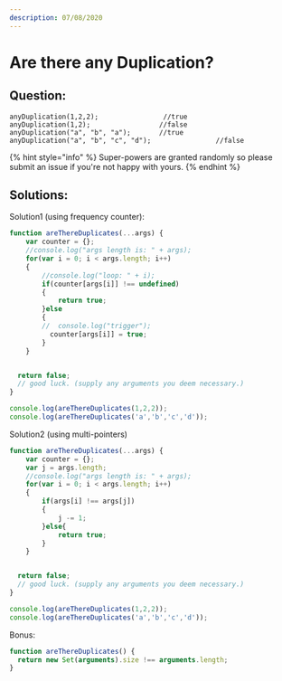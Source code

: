```yaml
---
description: 07/08/2020
---
```


# Are there any Duplication?

## Question:

```
anyDuplication(1,2,2);                //true
anyDuplication(1,2);                 //false
anyDuplication("a", "b", "a");       //true
anyDuplication("a", "b", "c", "d");                //false
```

{% hint style="info" %}
 Super-powers are granted randomly so please submit an issue if you're not happy with yours.
{% endhint %}

## Solutions:

Solution1 \(using frequency counter\):

```javascript
function areThereDuplicates(...args) {
    var counter = {};
    //console.log("args length is: " + args);
    for(var i = 0; i < args.length; i++)
    {
        //console.log("loop: " + i);
        if(counter[args[i]] !== undefined)
        {
            return true;
        }else
        {
        //  console.log("trigger");
          counter[args[i]] = true;  
        }
    }


  return false;
  // good luck. (supply any arguments you deem necessary.)
}

console.log(areThereDuplicates(1,2,2));
console.log(areThereDuplicates('a','b','c','d'));
```

Solution2 \(using multi-pointers\)

```javascript
function areThereDuplicates(...args) {
    var counter = {};
    var j = args.length;
    //console.log("args length is: " + args);
    for(var i = 0; i < args.length; i++)
    {
        if(args[i] !== args[j])
        {
            j -= 1;
        }else{
            return true;
        }
    }


  return false;
  // good luck. (supply any arguments you deem necessary.)
}

console.log(areThereDuplicates(1,2,2));
console.log(areThereDuplicates('a','b','c','d'));
```

Bonus: 

```javascript
function areThereDuplicates() {
  return new Set(arguments).size !== arguments.length;
}
```

